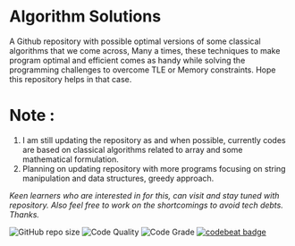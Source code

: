 # Algorithm Solutions
A Github repository with possible optimal versions of some classical algorithms that we come across, Many a times, these techniques to make program optimal and efficient comes as handy while solving the programming challenges to overcome TLE or Memory constraints. Hope this repository helps in that case.
 
 

# Note : 

1. I am still updating the repository as and when possible, currently codes are based on classical algorithms related to array and some mathematical formulation. 
2. Planning on updating repository with more programs focusing on string manipulation and data structures, greedy approach. 

_Keen learners who are interested in for this, can visit and stay tuned with repository. 
Also feel free to work on the shortcomings to avoid tech debts. Thanks._

<img alt="GitHub repo size" src="https://img.shields.io/github/repo-size/theprogrammedwords/Algorithm-Solutions-Java?style=plastic">    <img alt="Code Quality" src="https://www.code-inspector.com/project/22048/score/svg?style=plastic">    <img alt="Code Grade" src="https://www.code-inspector.com/project/22048/status/svg?style=plastic">    <a href="https://codebeat.co/projects/github-com-theprogrammedwords-algorithm-solutions-java-master"><img alt="codebeat badge" src="https://codebeat.co/badges/73ff2c90-24c8-4795-827d-59af8ba9dd30" /></a>

